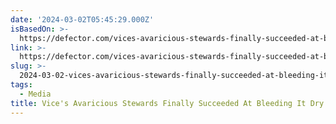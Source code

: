 ```yaml
---
date: '2024-03-02T05:45:29.000Z'
isBasedOn: >-
  https://defector.com/vices-avaricious-stewards-finally-succeeded-at-bleeding-it-dry
link: >-
  https://defector.com/vices-avaricious-stewards-finally-succeeded-at-bleeding-it-dry
slug: >-
  2024-03-02-vices-avaricious-stewards-finally-succeeded-at-bleeding-it-dry-or-defector
tags:
  - Media
title: Vice's Avaricious Stewards Finally Succeeded At Bleeding It Dry | Defector
---
```


